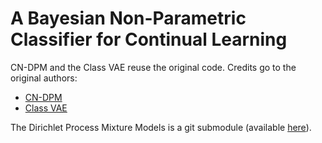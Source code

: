 # A Bayesian Non-Parametric Classifier for Continual Learning

CN-DPM and the Class VAE reuse the original code. Credits go to the original authors:
- [CN-DPM](https://github.com/soochan-lee/CN-DPM)
- [Class VAE](https://github.com/GMvandeVen/class-incremental-learning)

The Dirichlet Process Mixture Models is a git submodule (available [here](https://github.com/danielecastellana22/torch_dpmm)).
